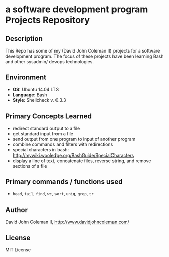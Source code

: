 # a software development program Projects Repository

## Description

This Repo has some of my (David John Coleman II) projects for a software development program.
The focus of these projects have been learning Bash and other sysadmin/ devops
technologies.

## Environment

* __OS:__ Ubuntu 14.04 LTS
* __Language:__ Bash
* __Style:__ Shellcheck v. 0.3.3

## Primary Concepts Learned

* redirect standard output to a file
* get standard input from a file
* send output from one program to input of another program
* combine commands and filters with redirections
* special characters in bash:
http://mywiki.wooledge.org/BashGuide/SpecialCharacters
* display a line of text, concatenate files, reverse string, and
remove sections of a file

## Primary commands / functions used
* ``head``, ``tail``, ``find``, ``wc``, ``sort``, ``uniq``, ``grep``, ``tr``

## Author

David John Coleman II, http://www.davidjohncoleman.com/

## License

MIT License
